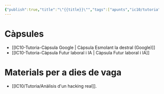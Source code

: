 ```yaml
---
{"publish":true,"title":"\"{{title}}\"","tags":["apunts","ic10/tutoria"],"cssclasses":""}
---
```


# Càpsules
- [[IC10-Tutoria-Càpsula Google \| Càpsula Esmolant la destral (Google)]]
- [[IC10-Tutoria-Càpsula Futur laboral i IA \| Càpsula Futur laboral i IA]]
# Materials per a dies de vaga
- [[IC10/Tutoria/Anàlisis d'un hacking real]].

